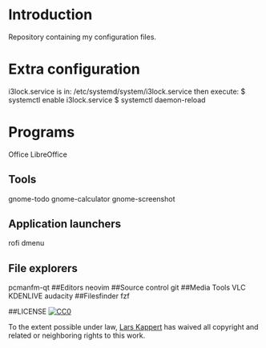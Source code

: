 # Introduction
Repository containing my configuration files.

# Extra configuration
i3lock.service is in:
/etc/systemd/system/i3lock.service
then
execute:
$ systemctl enable i3lock.service
$ systemctl daemon-reload

# Programs
Office
LibreOffice
## Tools
gnome-todo
gnome-calculator
gnome-screenshot
## Application launchers
rofi
dmenu
## File explorers
pcmanfm-qt
##Editors
neovim
##Source control
git
##Media Tools
VLC
KDENLIVE
audacity
##Filesfinder
fzf

##LICENSE
[![CC0](https://licensebuttons.net/p/zero/1.0/88x31.png)](https://creativecommons.org/publicdomain/zero/1.0/)

To the extent possible under law, [Lars Kappert](https://www.webpro.nl) has waived all copyright and related or
neighboring rights to this work.

